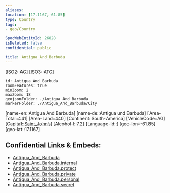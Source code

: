 ```yaml
---
aliases: 
location: [17.1167,-61.85]
type: Country
tags:
- geo/Country

SpocWebEntityId: 26828
isDeleted: false
confidential: public

title: Antigua_And_Barbuda
---
```

[ISO2::AG]
[ISO3::ATG]
```leaflet
id: Antigua And Barbuda
zoomFeatures: true 
minZoom: 2 
maxZoom: 18
geojsonFolder: ./Antigua_And_Barbuda
markerFolder: ./Antigua_And_Barbuda/City
```

[name-en::Antigua And Barbuda]
[name-de::Antigua und Barbuda]
[Area-Total::441]
[Area-Land::440]
[Continent::South-America]
[VehicleCode::AG]
[Capital::[Saint_John’s](geo/Continent/South-America/Antigua_and_Barbuda/City/Saint_John%E2%80%99s.md)]
[Alcohol-l::7.2]
[Language-Id::]
[geo-lon::-61.85]
[geo-lat::17.1167]



## Confidential Links & Embeds: 
- [Antigua_And_Barbuda](../../../../_public/geo/Continent/South-America/Antigua_And_Barbuda.md) 
- [Antigua_And_Barbuda.internal](../../../../_internal/geo/Continent/South-America/Antigua_And_Barbuda.internal.md) 
- [Antigua_And_Barbuda.protect](../../../../_protect/geo/Continent/South-America/Antigua_And_Barbuda.protect.md) 
- [Antigua_And_Barbuda.private](../../../../_private/geo/Continent/South-America/Antigua_And_Barbuda.private.md) 
- [Antigua_And_Barbuda.personal](../../../../_personal/geo/Continent/South-America/Antigua_And_Barbuda.personal.md) 
- [Antigua_And_Barbuda.secret](../../../../_secret/geo/Continent/South-America/Antigua_And_Barbuda.secret.md) 
